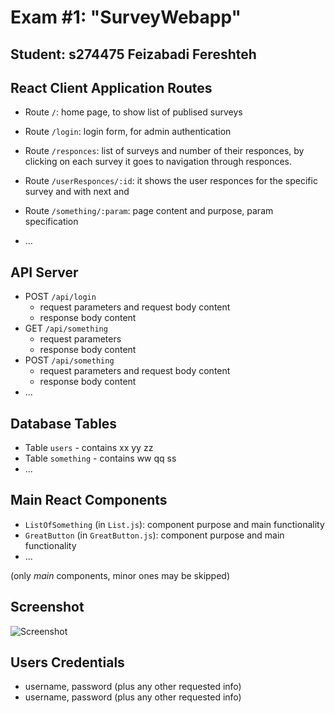 # Exam #1: "SurveyWebapp"
## Student: s274475 Feizabadi Fereshteh 

## React Client Application Routes

- Route `/`: home page, to show list of publised surveys
- Route `/login`: login form, for admin authentication
- Route `/responces`: list of surveys and number of their responces, by clicking on each survey it goes to navigation through responces. 
- Route `/userResponces/:id`: it shows the user responces for the specific survey and with next and  

- Route `/something/:param`: page content and purpose, param specification
- ...

## API Server

- POST `/api/login`
  - request parameters and request body content
  - response body content
- GET `/api/something`
  - request parameters
  - response body content
- POST `/api/something`
  - request parameters and request body content
  - response body content
- ...

## Database Tables

- Table `users` - contains xx yy zz
- Table `something` - contains ww qq ss
- ...

## Main React Components

- `ListOfSomething` (in `List.js`): component purpose and main functionality
- `GreatButton` (in `GreatButton.js`): component purpose and main functionality
- ...

(only _main_ components, minor ones may be skipped)

## Screenshot

![Screenshot](./img/screenshot.jpg)

## Users Credentials

- username, password (plus any other requested info)
- username, password (plus any other requested info)
